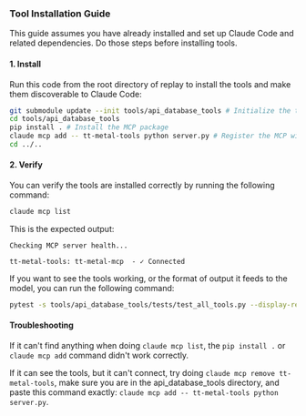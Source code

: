 ### Tool Installation Guide

This guide assumes you have already installed and set up Claude Code and related dependencies. Do those steps before installing tools.

#### 1. Install

Run this code from the root directory of replay to install the tools and make them discoverable to Claude Code:

```bash
git submodule update --init tools/api_database_tools # Initialize the tools submodule
cd tools/api_database_tools
pip install . # Install the MCP package
claude mcp add -- tt-metal-tools python server.py # Register the MCP with Claude Code
cd ../..
```

#### 2. Verify

You can verify the tools are installed correctly by running the following command:

```bash
claude mcp list
```

This is the expected output:

```
Checking MCP server health...

tt-metal-tools: tt-metal-mcp  - ✓ Connected
```

If you want to see the tools working, or the format of output it feeds to the model, you can run the following command: 

```bash
pytest -s tools/api_database_tools/tests/test_all_tools.py --display-results
```

#### Troubleshooting

If it can't find anything when doing `claude mcp list`, the `pip install .` or `claude mcp add` command didn't work correctly.  

If it can see the tools, but it can't connect, try doing `claude mcp remove tt-metal-tools`, make sure you are in the api_database_tools directory, and paste this command exactly: `claude mcp add -- tt-metal-tools python server.py`.
